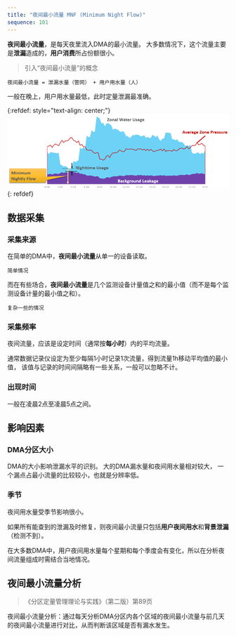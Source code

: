 ```yaml
---
title: "夜间最小流量 MNF (Minimum Night Flow)"
sequence: 101
---
```


**夜间最小流量**，是每天夜里流入DMA的最小流量。
大多数情况下，这个流量主要是**泄漏**造成的，**用户消费**所占份额很小。

> 引入“夜间最小流量”的概念

```text
夜间最小流量 = 泄漏水量（管网） + 用户用水量（人）
```

一般在晚上，用户用水量最低，此时定量泄漏最准确。

{:refdef: style="text-align: center;"}
![](/assets/image/dma/minimum-nightly-flow.png)
{: refdef}

## 数据采集

### 采集来源

在简单的DMA中，**夜间最小流量**从单一的设备读取。

```text
简单情况
```

而在有些场合，**夜间最小流量**是几个监测设备计量值之和的最小值（而不是每个监测设备计量的最小值之和）。

```text
复杂一些的情况
```

### 采集频率

夜间流量，应该是设定时间（通常按**每小时**）内的平均流量。

通常数据记录仪设定为至少每隔1小时记录1次流量，得到流量1h移动平均值的最小值，
该值与记录的时间间隔略有一些关系，一般可以忽略不计。

### 出现时间

一般在凌晨2点至凌晨5点之间。

## 影响因素

### DMA分区大小

DMA的大小影响泄漏水平的识别。
大的DMA漏水量和夜间用水量相对较大，
一个漏点占最小流量的比较较小，也就是分辨率低。

### 季节

夜间用水量受季节影响很小。

如果所有能查到的泄漏及时修复，则夜间最小流量只包括**用户夜间用水**和**背景泄漏**（检测不到）。

在大多数DMA中，用户夜间用水量每个星期和每个季度会有变化，所以在分析夜间流量组成时需结合当地情况。

## 夜间最小流量分析

> 《分区定量管理理论与实践》（第二版）第89页

夜间最小流量分析：通过每天分析DMA分区内各个区域的夜间最小流量与前几天的夜间最小流量进行对比，从而判断该区域是否有漏水发生。


